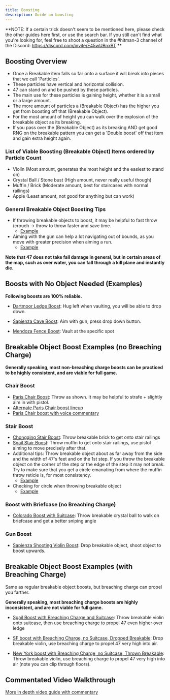 ```yaml
---
title: Boosting
description: Guide on boosting
---
```


**NOTE: If a certain trick doesn't seem to be mentioned here, please check the other guides here first, or use the search bar.
If you still can't find what you're looking for, feel free to shoot a question in the #hitman-3 channel of the Discord: https://discord.com/invite/E45wUBnxBT
**


## Boosting Overview
* Once a Breakable item falls so far onto a surface it will break into pieces that we call 'Particles'. 
* These particles have vertical and horizontal collision.
* 47 can stand on and be pushed by these particles.
* The main use for these particles is gaining height, whether it is a small or a large amount.
* The more amount of particles a (Breakable Object) has the higher you get from boosting off that (Breakable Object).
* For the most amount of height you can walk over the explosion of the breakable object as its breaking.
* If you pass over the (Breakable Object) as its breaking AND get good RNG on the breakable pattern you can get a 'Double boost' off that item and gain extra height again.


### List of Viable Boosting (Breakable Object) Items ordered by Particle Count
* Violin (Most amount, generates the most height and the easiest to stand on)
* Crystal Ball / Stone bust (High amount, never really useful though)
* Muffin / Brick (Moderate amount, best for staircases with normal railings)
* Apple (Least amount, not good for anything but can work)

### General Breakable Object Boosting Tips
* If throwing breakable objects to boost, it may be helpful to fast throw (crouch -> throw to throw faster and save time. 
  * [Example](https://youtu.be/syuwT2Ce01M?t=61)
* Aiming with the gun can help a lot navigating out of bounds, as you move with greater precision when aiming a run. 
  * [Example](https://youtu.be/3LJ_Bffotwg?t=610)

**Note that 47 does not take fall damage in general, but in certain areas of the map, such as over water, you can fall through a kill plane and instantly die.**

## Boosts with No Object Needed (Examples)
**Following boosts are 100% reliable.**

* [Dartmoor Ledge Boost](https://youtu.be/3B6tU5FfuGI?t=43): Hug left when vaulting, you will be able to drop down.

* [Sapienza Cave Boost](https://youtu.be/3r5OiAXVCjA?t=116): Aim with gun, press drop down button.

* [Mendoza Fence Boost](https://youtu.be/qVD5w8apLL4?t=39): Vault at the specific spot

## Breakable Object Boost Examples (no Breaching Charge)

**Generally speaking, most non-breaching charge boosts can be practiced to be highly consistent, and are viable for full game.**

### Chair Boost
* [Paris Chair Boost](https://youtu.be/oNCi8t4rjtM?t=57): Throw as shown. It may be helpful to strafe + slightly aim in with pistol.
* [Alternate Paris Chair boost lineup](https://youtu.be/YGpj9JLgmyA?t=61)
* [Paris Chair boost with voice commentary](https://youtu.be/cGU9Kj1KTlE?t=144)

### Stair Boost
* [Chongqing Stair Boost](https://youtu.be/dh8IuU2kTho?t=33): Throw breakable brick to get onto stair railings
* [Sgail Stair Boost](https://youtu.be/3LJ_Bffotwg?t=610): Throw muffin to get onto stair railings, use pistol aiming to move precisely after that.
* Additional tips: Throw breakable object about as far away from the side and the width of 47's feet and on the 1st step. If you throw the breakable object on the corner of the step or the edge of the step it may not break. Try to make sure that you get a circle emanating from where the muffin throw reticle is, for most consistency.
  * [Example](https://media.discordapp.net/attachments/802883289240043571/818312945205248030/unknown.png?width=1043&height=586)
* Checking for circle when throwing breakable object 
  * [Example](https://youtu.be/1JA3QvBl9b8?t=1)

### Boost with Briefcase (no Breaching Charge)
* [Colorado Boost with Suitcase](https://youtu.be/264oMY9Ys34?t=60): Throw breakable crystal ball to walk on briefcase and get a better sniping angle

### Gun Boost
* [Sapienza Shooting Violin Boost](https://youtu.be/4FTHkqCRAWU?t=9): Drop breakable object, shoot object to boost upwards.

## Breakable Object Boost Examples (with Breaching Charge)
Same as regular breakable object boosts, but breaching charge can propel you farther.

**Generally speaking, most breaching charge boosts are highly inconsistent, and are not viable for full game.**

* [Sgail Boost with Breaching Charge and Suitcase](https://youtu.be/LtnYqLLBPvs?t=3): Throw breakable violin onto suitcase, then use breaching charge to propel 47 even higher over ledge

* [SF boost with Breaching Charge, no Suitcase, Dropped Breakable](https://youtu.be/0uC-qfsMTpk): Drop breakable violin, use breaching charge to propel 47 very high into air.

* [New York boost with Breaching Charge, no Suitcase, Thrown Breakable](https://youtu.be/5ukFPboydIY?t=28): Throw breakable violin, use breaching charge to propel 47 very high into air (note you can clip through floors).

## Commentated Video Walkthrough
[More in depth video guide with commentary](https://youtu.be/J74iidO5cCg)